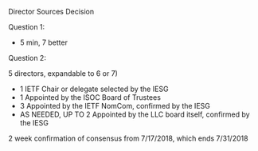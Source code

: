 Director Sources Decision

Question 1:
* 5 min, 7 better

Question 2:

5 directors, expandable to 6 or 7)
* 1 IETF Chair or delegate selected by the IESG
* 1 Appointed by the ISOC Board of Trustees
* 3 Appointed by the IETF NomCom, confirmed by the IESG
* AS NEEDED, UP TO 2 Appointed by the LLC board itself, confirmed by the IESG


2 week confirmation of consensus from 7/17/2018, which ends 7/31/2018
